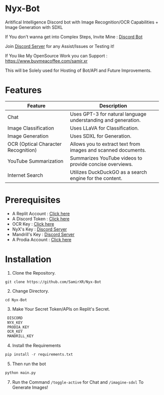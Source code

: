 # Nyx-Bot

Aritifical Intelligence Discord bot with Image Recognition/OCR Capabilities + Image Generation with SDXL

If You don't wanna get into Complex Steps, Invite Mine : [Discord Bot](https://discord.com/oauth2/authorize?client_id=1168048632059150346&scope=bot&permissions=8)

Join [Discord Server](https://discord.gg/P9gGZaXWGR) for any Assist/Issues or Testing it!

If You like My OpenSource Work you can Support : https://www.buymeacoffee.com/samir.xr

This will be Solely used for Hosting of Bot/API and Future Improvements.


# Features

| Feature                  | Description                             |
|--------------------------|-----------------------------------------|
| Chat                     | Uses GPT-3 for natural language understanding and generation. |
| Image Classification                    | Uses  LLaVA for Classification. |
| Image Generation                  | Uses  SDXL for Generation. |
| OCR (Optical Character Recognition) | Allows you to extract text from images and scanned documents. |
| YouTube Summarization    | Summarizes YouTube videos to provide concise overviews. |
| Internet Search    | Utilizes DuckDuckGO as a search engine for the content.  |

# Prerequisites

- A Replit Account : [Click here](https://replit.com/~)
- A Discord Token  : [Click here](https://discord.com/developers/applications/)
- OCR Key          : [Click here](https://ocr.space/ocrapi/)
- NyX's Key        : [Discord Server](https://discord.gg/P9gGZaXWGR)
- Mandrill's Key   : [Discord Server](https://discord.gg/jTM9NCW49E/)
- A Prodia Account : [Click here](https://prodia.com/)


# Installation 

1. Clone the Repository.

```pyton
git clone https://github.com/SamirXR/Nyx-Bot
```

2. Change Directory.
   
```pyton
cd Nyx-Bot
```

3. Make Your Secret Token/APIs on Replit's Secret.
   
```python
 DISCORD
 NYX_KEY
 PRODIA_KEY
 OCR_KEY
 MANDRILL_KEY
```

4. Install the Requirements

```python
pip install -r requirements.txt
```

5. Then run the bot
```python
python main.py
```

7. Run the Command ```/toggle-active``` for Chat and ```/imagine-sdxl```  To Generate Images!
